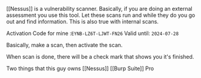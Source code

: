 [[Nessus]] is a vulnerability scanner. Basically, if you are doing an external assessment you use this tool. Let these scans run and while they do you go out and find information. This is also true with internal scans. 

Activation Code for mine :`EYNB-LZ6T-LJWT-FN26`
Valid until: `2024-07-28`

Basically, make a scan, then activate the scan.

When scan is done, there will be a check mark that shows you it's finished.

Two things that this guy owns
[[Nessus]]
[[Burp Suite]] Pro
